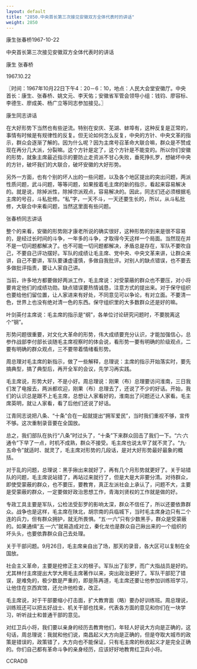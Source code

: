 ```yaml
---
layout: default
title: "2850.中央首长第三次接见安徽双方全体代表时的讲话"
weight: 2850
---
```


康生张春桥1967-10-22

中央首长第三次接见安徽双方全体代表时的讲话

康生 张春桥

1967.10.22

〖时间：1967年10月22日下午4：20－6：10，地点：人民大会堂安徽厅。中央首长：康生、张春桥、姚文元、李天佑；安徽省军管会领导小组：钱钧、廖容标、李德生、廖成美、杨广立等同志参加接见。〗

康生同志讲话

在大好形势下当然也有些逆流。特别在安庆、芜湖、蚌埠有，这种反复是正常的，事情有时候是有规律性的反复。但无论如何怎么反复，中央的方针、中央文革的指示，群众会逐渐了解的。因为什么呢？因为主席号召革命大联合嘛，群众是不赞成现在再分几大派，分裂嘛。这个方针是定了，这个方针是不能变的。所以你们安徽的形势，就象主席最近指示的要防止走资派不甘心失败，垂死挣扎罗，想破坏中央的方针，破坏我们的大联合，破坏安徽的大好形势。

另外一方面，也有个别的坏人出的一些问题，以及各个地区提出的突出问题，两派性质问题，武斗问题，等等问题，如果按着毛主席的新的指示，看起来容易解决的。就是说，除掉派性，除掉宗派观点，容易解决的。因此，同志们还必须根据毛主席的号召，斗私批修。“私”字，一天不斗，一天还要生长的，所以，从斗私批修，大联合中来看问题，当然这里面有些问题。

张春桥同志讲话

整个的来看，安徽的形势刚才康老所说的确实很好，这种形势的到来是很不容易的，是经过长时间的斗争，一年多的斗争，才取得今天这样一个局面。当然现在并不是一切问题都解决了。也不可能一切问题都解决，矛盾总是存在，军队不要吹自己，不要自己评功摆好。军队的成绩让毛主席、党中央、中央文革来讲，让群众来讲，自己不要讲，军队要谦虚谨慎，多做自我批评。对别人的缺点错误，也不要去多做批评指责，要让人家自己讲。

当前，许多地方都要做好两派工作，毛主席说：对受蒙蔽的群众也不要压，对小将要肯定他们的成绩功勋。缺点错误要热情诚恳，注意方式的提出来。对于保守组织也要给他们留位置，让人家进来有好处，不同意见可以争论，有对立面。不要清一色，世界上也没有绝对清一色的东西。保守组织里的大多数群众还是好的嘛。

叶剑英付主席说：毛主席的指示是“纲”，各单位讨论研究问题时，不要脱离这个“钢”。

形势问题很重要，对文化大革命的形势，伟大成绩要充分认识，才能加强信心，总参作战部李付部长谈随毛主席视察时的体会说，看形势一要有明确的阶级观点，二要有明确的群众观点，三不要带着情绪看形势。

周总理对毛主席的新指示，做了一些解释，总理说：主席的指示开始落实时，要先搞典型，搞了典型后，再开全军的会议，先学习再实践。

毛主席说，形势大好，不是小好。周总理说：刚果（布）总理要访问淮南，三日我们发了电报去，两派都欢迎，刚果（布）总理去了，还说了不少的好话。开始，我们的认识总是跟不上毛主席，总想让人家看好的，淮南出了问题还让人家看。毛主席英明，就让人家看，看了后他们还说了好话。

江青同志说把八条、“十条”合在一起就提出“拥军爱民”，当时我们重视不够，宣传不够。这次重制录音要在全国放。

总之，我们部队在执行“八条”时过头了，“十条”下来群众回击了我们一下。“六·六通令”下早了一点，时机不成熟，群众不接受。毛主席也说太早了就不灵了。“九·五命令”就适时、就灵了，毛主席对形势的几段话，是对大好形势最好最象的概括。

对于乱的问题，总理说：黑手揪出来就好了，再有几个月形势就更好了。关于站错队的问题，毛主席说站错了，再站过来就行了，但是大是大非要分清。对待群众，即使受蒙蔽的群众，也不要压，要教育，真正左派社会上承认了，问题不大，主要是受蒙蔽的群众，一定要做好政治思想工作，青海刘贤权的工作就是做的好。

专政工具主要是军队，公检法受彭罗的影响太深，群众不信任了，所以还要依靠群众。战争也是这样，毛主席在陕北，胡宗南的兵临城下，当时毛主席身边只有二个连的兵力，但有群众拥护，就无所畏惧。“五·一六”只有少数黑手，群众是受蒙蔽的。如果通缉“五·一六”就易造成对立，秦化龙也是群众自己揪出来的一个组织的坏头头，也要依靠群众自己去处理。

关于干部问题。9月26日，毛主席亲自出了场，那天的录音，各大区可以复制在全国放。

社会主义革命，主要是挖修正主义的根子。军队出了彭罗，而广大指战员是好的。尤其林付主席提出大学大用毛主席著作以来，突出政治更好了。军队干部犯了错误，是难免的，极少数是严重的，即是陈再道，毛主席还要让他参加训练班学习，让他住在京西宾馆，还允许他检查，改正。

毛主席说，对于干部要缩小打击面，扩大教育面（略）要办好训练班。周总理说，训练班还可以把五好战士、机关干部也找来，代表各方面的意见和你们在一块学习，听听战士和普通干部的意见。

对红卫兵小将，我们要以亲身的经历去教育他们，年轻人好说大方向是正确的，这句话，周总理说：我就和他们说，南昌起义大方向是正确的，但是夺取大城市的政策是错误的，政策错了，大方向也不能保证，只有毛主席的秋收起义才是完全正确的。你们自己都有革命斗争的亲身经历，应该好好地教育红卫兵小将。

CCRADB

